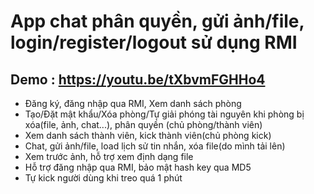 # App chat phân quyền, gửi ảnh/file, login/register/logout sử dụng RMI

## Demo : https://youtu.be/tXbvmFGHHo4

- Đăng ký, đăng nhập qua RMI, Xem danh sách phòng
- Tạo/Đặt mật khẩu/Xóa phòng/Tự giải phóng tài nguyên khi phòng bị xóa(file, ảnh, chat...), phân quyền (chủ phòng/thành viên)
- Xem danh sách thành viên, kick thành viên(chủ phòng kick)
- Chat, gửi ảnh/file, load lịch sử tin nhắn, xóa file(do mình tải lên)
- Xem trước ảnh, hỗ trợ xem định dạng file
- Hỗ trợ đăng nhập qua RMI, bảo mật hash key qua MD5
- Tự kick người dùng khi treo quá 1 phút
